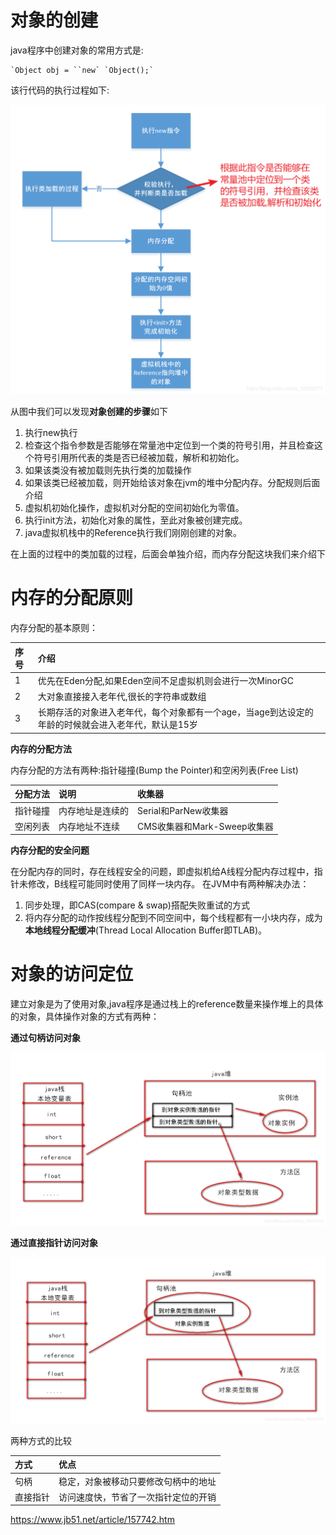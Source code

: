 # 对象的创建

java程序中创建对象的常用方式是:

```
`Object obj = ``new` `Object();`
```

该行代码的执行过程如下:

![](https://raw.githubusercontent.com/wuqifan1098/picBed/master/%E5%AF%B9%E8%B1%A1%E5%88%9B%E5%BB%BA%E8%BF%87%E7%A8%8B.png)

从图中我们可以发现**对象创建的步骤**如下

1. 执行new执行
2. 检查这个指令参数是否能够在常量池中定位到一个类的符号引用，并且检查这个符号引用所代表的类是否已经被加载，解析和初始化。
3. 如果该类没有被加载则先执行类的加载操作
4. 如果该类已经被加载，则开始给该对象在jvm的堆中分配内存。分配规则后面介绍
5. 虚拟机初始化操作，虚拟机对分配的空间初始化为零值。
6. 执行init方法，初始化对象的属性，至此对象被创建完成。
7. java虚拟机栈中的Reference执行我们刚刚创建的对象。

在上面的过程中的类加载的过程，后面会单独介绍，而内存分配这块我们来介绍下

# **内存的分配原则**

内存分配的基本原则：

| 序号 | 介绍                                                         |
| :--- | :----------------------------------------------------------- |
| 1    | 优先在Eden分配,如果Eden空间不足虚拟机则会进行一次MinorGC     |
| 2    | 大对象直接接入老年代,很长的字符串或数组                      |
| 3    | 长期存活的对象进入老年代，每个对象都有一个age，当age到达设定的年龄的时候就会进入老年代，默认是15岁 |

**内存的分配方法**

内存分配的方法有两种:指针碰撞(Bump the Pointer)和空闲列表(Free List)

| 分配方法 | 说明             | 收集器                      |
| :------- | :--------------- | :-------------------------- |
| 指针碰撞 | 内存地址是连续的 | Serial和ParNew收集器        |
| 空闲列表 | 内存地址不连续   | CMS收集器和Mark-Sweep收集器 |

**内存分配的安全问题**

在分配内存的同时，存在线程安全的问题，即虚拟机给A线程分配内存过程中，指针未修改，B线程可能同时使用了同样一块内存。
在JVM中有两种解决办法：

1. 同步处理，即CAS(compare & swap)搭配失败重试的方式
2. 将内存分配的动作按线程分配到不同空间中，每个线程都有一小块内存，成为**本地线程分配缓冲**(Thread Local Allocation Buffer即TLAB)。

# **对象的访问定位**

建立对象是为了使用对象,java程序是通过栈上的reference数量来操作堆上的具体的对象，具体操作对象的方式有两种：

**通过句柄访问对象**

![](https://raw.githubusercontent.com/wuqifan1098/picBed/master/%E5%8F%A5%E6%9F%84%E8%AE%BF%E9%97%AE%E5%AF%B9%E8%B1%A1.png)

**通过直接指针访问对象**

![](https://raw.githubusercontent.com/wuqifan1098/picBed/master/%E6%8C%87%E9%92%88%E8%AE%BF%E9%97%AE%E5%AF%B9%E8%B1%A1.png)

两种方式的比较

| 方式     | 优点                                 |
| :------- | :----------------------------------- |
| 句柄     | 稳定，对象被移动只要修改句柄中的地址 |
| 直接指针 | 访问速度快，节省了一次指针定位的开销 |

https://www.jb51.net/article/157742.htm